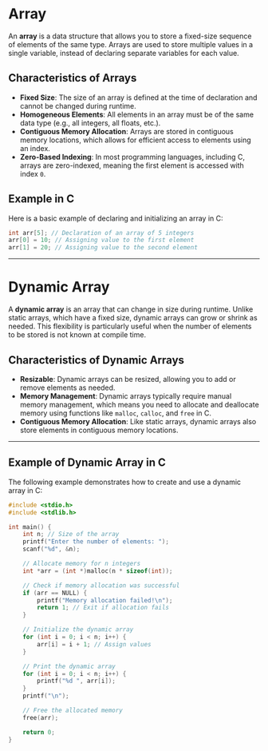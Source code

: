 # Array

An **array** is a data structure that allows you to store a fixed-size sequence of elements of the same type. Arrays are used to store multiple values in a single variable, instead of declaring separate variables for each value.

## Characteristics of Arrays

- **Fixed Size**: The size of an array is defined at the time of declaration and cannot be changed during runtime.
- **Homogeneous Elements**: All elements in an array must be of the same data type (e.g., all integers, all floats, etc.).
- **Contiguous Memory Allocation**: Arrays are stored in contiguous memory locations, which allows for efficient access to elements using an index.
- **Zero-Based Indexing**: In most programming languages, including C, arrays are zero-indexed, meaning the first element is accessed with index `0`.

## Example in C

Here is a basic example of declaring and initializing an array in C:

```c
int arr[5]; // Declaration of an array of 5 integers
arr[0] = 10; // Assigning value to the first element
arr[1] = 20; // Assigning value to the second element
```

---

# Dynamic Array

A **dynamic array** is an array that can change in size during runtime. Unlike static arrays, which have a fixed size, dynamic arrays can grow or shrink as needed. This flexibility is particularly useful when the number of elements to be stored is not known at compile time.

## Characteristics of Dynamic Arrays

- **Resizable**: Dynamic arrays can be resized, allowing you to add or remove elements as needed.
- **Memory Management**: Dynamic arrays typically require manual memory management, which means you need to allocate and deallocate memory using functions like `malloc`, `calloc`, and `free` in C.
- **Contiguous Memory Allocation**: Like static arrays, dynamic arrays also store elements in contiguous memory locations.

---

## Example of Dynamic Array in C

The following example demonstrates how to create and use a dynamic array in C:

```c
#include <stdio.h>
#include <stdlib.h>

int main() {
    int n; // Size of the array
    printf("Enter the number of elements: ");
    scanf("%d", &n);

    // Allocate memory for n integers
    int *arr = (int *)malloc(n * sizeof(int));

    // Check if memory allocation was successful
    if (arr == NULL) {
        printf("Memory allocation failed!\n");
        return 1; // Exit if allocation fails
    }

    // Initialize the dynamic array
    for (int i = 0; i < n; i++) {
        arr[i] = i + 1; // Assign values
    }

    // Print the dynamic array
    for (int i = 0; i < n; i++) {
        printf("%d ", arr[i]);
    }
    printf("\n");

    // Free the allocated memory
    free(arr);

    return 0;
}
